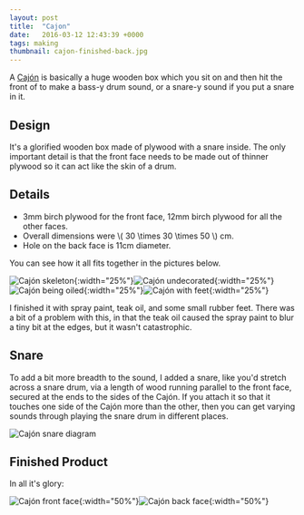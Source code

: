 ```yaml
---
layout: post
title:  "Cajon"
date:   2016-03-12 12:43:39 +0000
tags: making
thumbnail: cajon-finished-back.jpg
---
```


A [Cajón](https://en.wikipedia.org/wiki/Caj%C3%B3n) is basically a huge wooden box which you sit on and then hit the front of to make a bass-y drum sound, or a snare-y sound if you put a snare in it.

## Design ##

It's a glorified wooden box made of plywood with a snare inside.  The only important detail is that the front face needs to be made out of thinner plywood so it can act like the skin of a drum.

## Details ##

* 3mm birch plywood for the front face, 12mm birch plywood for all the other faces.
* Overall dimensions were \\( 30 \times 30 \times 50 \\) cm.
* Hole on the back face is 11cm diameter.

You can see how it all fits together in the pictures below.

![Cajón skeleton](/images/cajon-skeleton.jpg){:width="25%"}![Cajón undecorated](/images/cajon-not-decorated.jpg){:width="25%"}![Cajón being oiled](/images/cajon-oiling.jpg){:width="25%"}![Cajón with feet](/images/cajon-feet.jpg){:width="25%"}

I finished it with spray paint, teak oil, and some small rubber feet.  There was a bit of a problem with this, in that the teak oil caused the spray paint to blur a tiny bit at the edges, but it wasn't catastrophic.

## Snare ##

To add a bit more breadth to the sound, I added a snare, like you'd stretch across a snare drum, via a length of wood running parallel to the front face, secured at the ends to the sides of the Cajón.  If you attach it so that it touches one side of the Cajón more than the other, then you can get varying sounds through playing the snare drum in different places.

![Cajón snare diagram](/images/cajon-snare-diagram.jpg)

## Finished Product ##

In all it's glory:

![Cajón front face](/images/cajon-finished-front.jpg){:width="50%"}![Cajón back face](/images/cajon-finished-back.jpg){:width="50%"}
